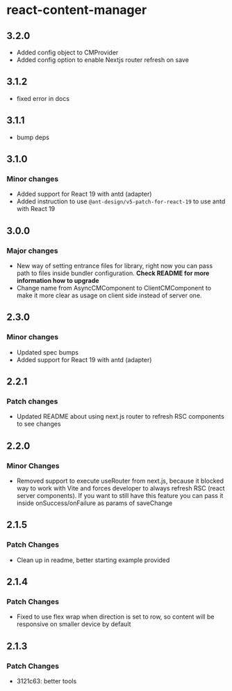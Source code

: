 # react-content-manager

## 3.2.0

- Added config object to CMProvider
- Added config option to enable Nextjs router refresh on save

## 3.1.2

- fixed error in docs

## 3.1.1

- bump deps

## 3.1.0

### Minor changes

- Added support for React 19 with antd (adapter)
- Added instruction to use `@ant-design/v5-patch-for-react-19` to use antd with React 19

## 3.0.0

### Major changes

- New way of setting entrance files for library, right now you can pass path to files inside bundler configuration. **Check README for more information how to upgrade**
- Change name from AsyncCMComponent to ClientCMComponent to make it more clear as usage on client side instead of server one.

## 2.3.0

### Minor changes

- Updated spec bumps
- Added support for React 19 with antd (adapter)

## 2.2.1

### Patch changes

- Updated README about using next.js router to refresh RSC components to see changes

## 2.2.0

### Minor Changes

- Removed support to execute useRouter from next.js, because it blocked way to work with Vite and forces developer to always refresh RSC (react server components). If you want to still have this feature you can pass it inside onSuccess/onFailure as params of saveChange

## 2.1.5

### Patch Changes

- Clean up in readme, better starting example provided

## 2.1.4

### Patch Changes

- Fixed to use flex wrap when direction is set to row, so content will be responsive on smaller device by default

## 2.1.3

### Patch Changes

- 3121c63: better tools
